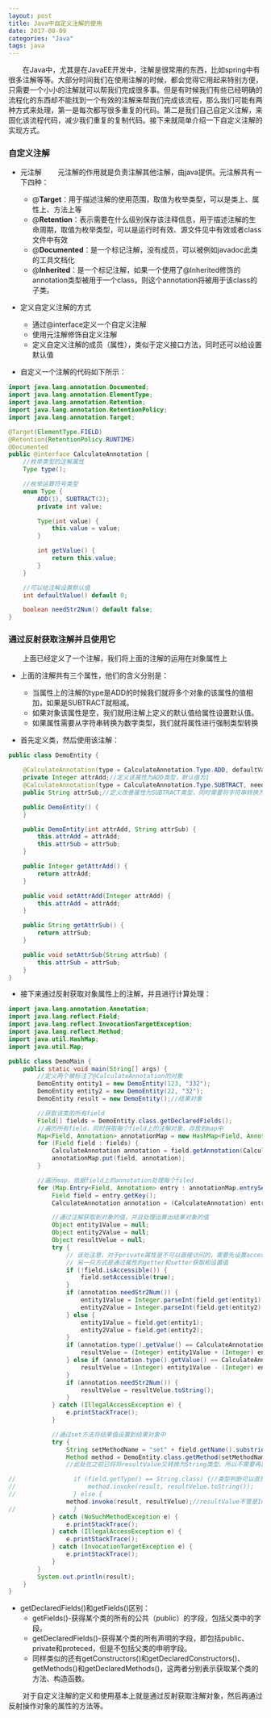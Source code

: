 ```yaml
---
layout: post
title: Java中自定义注解的使用
date: 2017-08-09
categories: "Java"
tags: java
---
```


&ensp;&ensp;&ensp;&ensp;在Java中，尤其是在JavaEE开发中，注解是很常用的东西，比如spring中有很多注解等等。大部分时间我们在使用注解的时候，都会觉得它用起来特别方便，只需要一个小小的注解就可以帮我们完成很多事。但是有时候我们有些已经明确的流程化的东西却不能找到一个有效的注解来帮我们完成该流程，那么我们可能有两种方式来处理，第一是每次都写很多重复的代码。第二是我们自己自定义注解，来固化该流程代码，减少我们重复的复制代码。接下来就简单介绍一下自定义注解的实现方式。

### 自定义注解

- 元注解
&ensp;&ensp;&ensp;&ensp;元注解的作用就是负责注解其他注解，由java提供。元注解共有一下四种：

    - @**Target**：用于描述注解的使用范围，取值为枚举类型，可以是类上、属性上、方法上等
    - @**Retention**：表示需要在什么级别保存该注释信息，用于描述注解的生命周期，取值为枚举类型，可以是运行时有效、源文件见中有效或者class文件中有效
    - @**Documented**：是一个标记注解，没有成员，可以被例如javadoc此类的工具文档化
    - @**Inherited**：是一个标记注解，如果一个使用了@Inherited修饰的annotation类型被用于一个class，则这个annotation将被用于该class的子类。

- 定义自定义注解的方式
    - 通过@interface定义一个自定义注解
    - 使用元注解修饰自定义注解
    - 定义自定义注解的成员（属性），类似于定义接口方法，同时还可以给设置默认值

- 自定义一个注解的代码如下所示：

```java
import java.lang.annotation.Documented;
import java.lang.annotation.ElementType;
import java.lang.annotation.Retention;
import java.lang.annotation.RetentionPolicy;
import java.lang.annotation.Target;

@Target(ElementType.FIELD)
@Retention(RetentionPolicy.RUNTIME)
@Documented
public @interface CalculateAnnotation {
    //枚举类型的注解属性
    Type type();

    //枚举运算符号类型
    enum Type {
        ADD(1), SUBTRACT(2);
        private int value;

        Type(int value) {
            this.value = value;
        }

        int getValue() {
            return this.value;
        }
    }

    //可以给注解设置默认值
    int defaultValue() default 0;

    boolean needStr2Num() default false;
}
```

### 通过反射获取注解并且使用它

&ensp;&ensp;&ensp;&ensp;上面已经定义了一个注解，我们将上面的注解的运用在对象属性上

- 上面的注解共有三个属性，他们的含义分别是：
    - 当属性上的注解的type是ADD的时候我们就将多个对象的该属性的值相加，如果是SUBTRACT就相减。
    - 如果对象该属性是空，我们就用注解上定义的默认值给属性设置默认值。
    - 如果属性需要从字符串转换为数字类型，我们就将属性进行强制类型转换

- 首先定义类，然后使用该注解：

```java
public class DemoEntity {

    @CalculateAnnotation(type = CalculateAnnotation.Type.ADD, defaultValue = 1)
    private Integer attrAdd;//定义该属性为ADD类型，默认值为1
    @CalculateAnnotation(type = CalculateAnnotation.Type.SUBTRACT, needStr2Num = true)
    public String attrSub;//定义改善属性为SUBTRACT类型，同时需要将字符串转换为数字

    public DemoEntity() {
    }

    public DemoEntity(int attrAdd, String attrSub) {
        this.attrAdd = attrAdd;
        this.attrSub = attrSub;
    }

    public Integer getAttrAdd() {
        return attrAdd;
    }

    public void setAttrAdd(Integer attrAdd) {
        this.attrAdd = attrAdd;
    }

    public String getAttrSub() {
        return attrSub;
    }

    public void setAttrSub(String attrSub) {
        this.attrSub = attrSub;
    }
}

```

- 接下来通过反射获取对象属性上的注解，并且进行计算处理：

```java
import java.lang.annotation.Annotation;
import java.lang.reflect.Field;
import java.lang.reflect.InvocationTargetException;
import java.lang.reflect.Method;
import java.util.HashMap;
import java.util.Map;

public class DemoMain {
    public static void main(String[] args) {
        //定义两个被标注了@CalculateAnnotation的对象
        DemoEntity entity1 = new DemoEntity(123, "332");
        DemoEntity entity2 = new DemoEntity(22, "32");
        DemoEntity result = new DemoEntity();//结果对象

        //获取该类的所有field
        Field[] fields = DemoEntity.class.getDeclaredFields();
        //遍历所有field，同时获取每个field上的注解对象，存放到map中
        Map<Field, Annotation> annotationMap = new HashMap<Field, Annotation>();
        for (Field field : fields) {
            CalculateAnnotation annotation = field.getAnnotation(CalculateAnnotation.class);
            annotationMap.put(field, annotation);
        }

        //遍历map，依据field上的annotation处理每个filed
        for (Map.Entry<Field, Annotation> entry : annotationMap.entrySet()) {
            Field field = entry.getKey();
            CalculateAnnotation annotation = (CalculateAnnotation) entry.getValue();

            //通过注解获取到对象的值，并且处理运算出结果对象的值
            Object entity1Value = null;
            Object entity2Value = null;
            Object resultVelue = null;
            try {
                // 该处注意，对于private属性是不可以直接访问的，需要先设置accessible。
                // 另一只方式是通过属性的getter和setter获取和设置值
                if (!field.isAccessible()) {
                    field.setAccessible(true);
                }
                if (annotation.needStr2Num()) {
                    entity1Value = Integer.parseInt(field.get(entity1).toString());
                    entity2Value = Integer.parseInt(field.get(entity2).toString());
                } else {
                    entity1Value = field.get(entity1);
                    entity2Value = field.get(entity2);
                }
                if (annotation.type().getValue() == CalculateAnnotation.Type.ADD.getValue()) {
                    resultVelue = (Integer) entity1Value + (Integer) entity2Value;
                } else if (annotation.type().getValue() == CalculateAnnotation.Type.SUBTRACT.getValue()) {
                    resultVelue = (Integer) entity1Value - (Integer) entity2Value;
                }
                if (annotation.needStr2Num()) {
                    resultVelue = resultVelue.toString();
                }
            } catch (IllegalAccessException e) {
                e.printStackTrace();
            }

            //通过set方法将结果值设置到结果对象中
            try {
                String setMethodName = "set" + field.getName().substring(0, 1).toUpperCase() + field.getName().substring(1);
                Method method = DemoEntity.class.getMethod(setMethodName, field.getType());
                //此处在之前已将将resultValue又转换为String类型，所以不需要再转换

//                if (field.getType() == String.class) {//类型判断可以直接通过==判断
//                    method.invoke(result, resultVelue.toString());
//                } else {
                method.invoke(result, resultVelue);//resultValue不管是Integer还是int都可以执行
//                }
            } catch (NoSuchMethodException e) {
                e.printStackTrace();
            } catch (IllegalAccessException e) {
                e.printStackTrace();
            } catch (InvocationTargetException e) {
                e.printStackTrace();
            }
        }
        System.out.println(result);
    }
}

```

- getDeclaredFields()和getFields()区别：
    - getFields()-获得某个类的所有的公共（public）的字段，包括父类中的字段。
    - getDeclaredFields()-获得某个类的所有声明的字段，即包括public、private和proteced，但是不包括父类的申明字段。
    - 同样类似的还有getConstructors()和getDeclaredConstructors()、getMethods()和getDeclaredMethods()，这两者分别表示获取某个类的方法、构造函数。

&ensp;&ensp;&ensp;&ensp;对于自定义注解的定义和使用基本上就是通过反射获取注解对象，然后再通过反射操作对象的属性的方法等。
